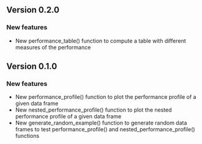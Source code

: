 ## Version 0.2.0

### New features
- New performance_table() function to compute a table with different measures of the performance


## Version 0.1.0

### New features
- New performance_profile() function to plot the performance profile of a given data frame
- New nested_performance_profile() function to plot the nested performance profile of a given data frame
- New generate_random_example() function to generate random data frames to test performance_profile() and nested_performance_profile() functions
